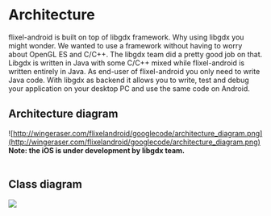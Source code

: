 # Architecture #

flixel-android is built on top of libgdx framework. Why using libgdx you might wonder. We wanted to use a framework without having to worry about OpenGL ES and C/C++. The libgdx team did a pretty good job on that. Libgdx is written in Java with some C/C++ mixed while flixel-android is written entirely in Java. As end-user of flixel-android you only need to write Java code. With libgdx as backend it allows you to write, test and debug your application on your desktop PC and use the same code on Android.
<br />

## Architecture diagram ##
![http://wingeraser.com/flixelandroid/googlecode/architecture_diagram.png](http://wingeraser.com/flixelandroid/googlecode/architecture_diagram.png)
<br><b>Note: the iOS is under development by libgdx team.</b>
<br />
<br />
<h2>Class diagram</h2>
<img src='http://wingeraser.com/flixelandroid/googlecode/class_diagram.png' />